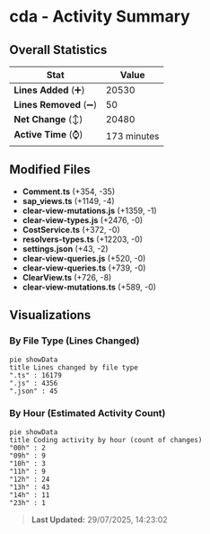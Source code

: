# cda - Activity Summary 

## Overall Statistics

| Stat                   | Value                                                             |
| ---------------------- | ----------------------------------------------------------------- |
| **Lines Added** (➕)   | 20530                                          |
| **Lines Removed** (➖) | 50                                        |
| **Net Change** (↕)    | 20480                |
| **Active Time** (⌚)   | 173 minutes |


## Modified Files
- **Comment.ts** (+354, -35)
- **sap_views.ts** (+1149, -4)
- **clear-view-mutations.js** (+1359, -1)
- **clear-view-types.js** (+2476, -0)
- **CostService.ts** (+372, -0)
- **resolvers-types.ts** (+12203, -0)
- **settings.json** (+43, -2)
- **clear-view-queries.js** (+520, -0)
- **clear-view-queries.ts** (+739, -0)
- **ClearView.ts** (+726, -8)
- **clear-view-mutations.ts** (+589, -0)

## Visualizations

### By File Type (Lines Changed)

```mermaid
pie showData
title Lines changed by file type
".ts" : 16179
".js" : 4356
".json" : 45
```

### By Hour (Estimated Activity Count)

```mermaid
pie showData
title Coding activity by hour (count of changes)
"00h" : 2
"09h" : 9
"10h" : 3
"11h" : 9
"12h" : 24
"13h" : 43
"14h" : 11
"23h" : 1
```


> **Last Updated:** 29/07/2025, 14:23:02